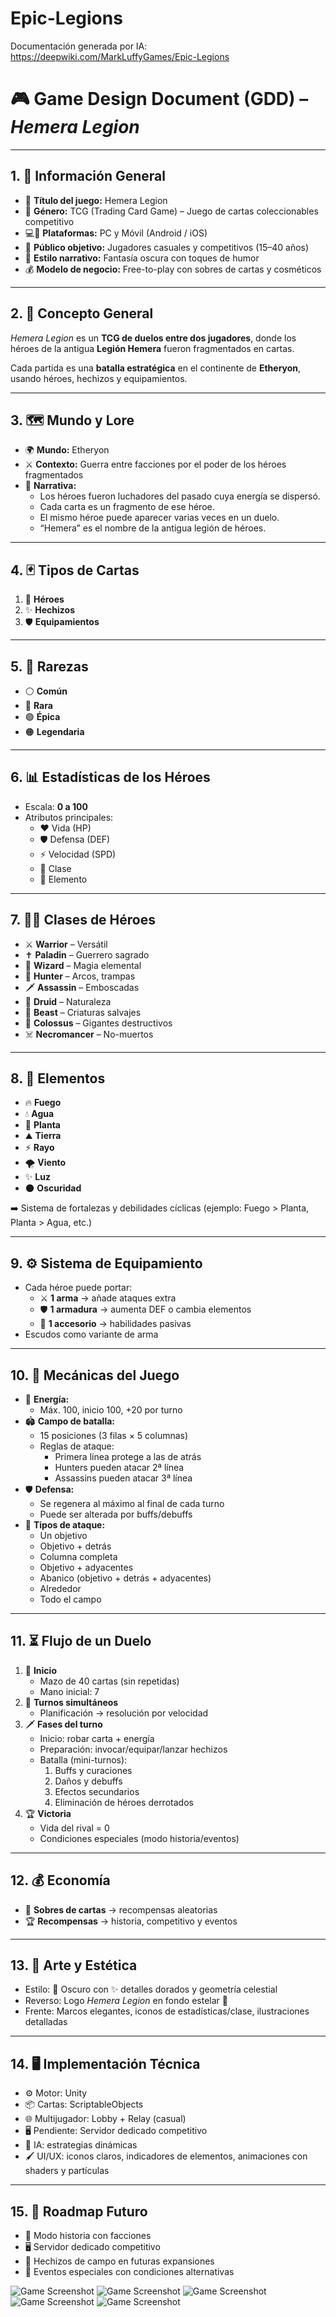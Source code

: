 # Epic-Legions

Documentación generada por IA: https://deepwiki.com/MarkLuffyGames/Epic-Legions

# 🎮 Game Design Document (GDD) – *Hemera Legion*

---

## 1. 📌 Información General

- 🎴 **Título del juego:** Hemera Legion
- 🧩 **Género:** TCG (Trading Card Game) – Juego de cartas coleccionables competitivo
- 💻📱 **Plataformas:** PC y Móvil (Android / iOS)
- 👥 **Público objetivo:** Jugadores casuales y competitivos (15–40 años)
- 📖 **Estilo narrativo:** Fantasía oscura con toques de humor
- 💰 **Modelo de negocio:** Free-to-play con sobres de cartas y cosméticos

---

## 2. 🌌 Concepto General

*Hemera Legion* es un **TCG de duelos entre dos jugadores**, donde los héroes de la antigua **Legión Hemera** fueron fragmentados en cartas.

Cada partida es una **batalla estratégica** en el continente de **Etheryon**, usando héroes, hechizos y equipamientos.

---

## 3. 🗺️ Mundo y Lore

- 🌍 **Mundo:** Etheryon
- ⚔️ **Contexto:** Guerra entre facciones por el poder de los héroes fragmentados
- 📜 **Narrativa:**
    - Los héroes fueron luchadores del pasado cuya energía se dispersó.
    - Cada carta es un fragmento de ese héroe.
    - El mismo héroe puede aparecer varias veces en un duelo.
    - “Hemera” es el nombre de la antigua legión de héroes.

---

## 4. 🃏 Tipos de Cartas

1. 👑 **Héroes**
2. ✨ **Hechizos**
3. 🛡️ **Equipamientos**

---

## 5. 💎 Rarezas

- ⚪ **Común**
- 🔵 **Rara**
- 🟣 **Épica**
- 🟠 **Legendaria**

---

## 6. 📊 Estadísticas de los Héroes

- Escala: **0 a 100**
- Atributos principales:
    - ❤️ Vida (HP)
    - 🛡️ Defensa (DEF)
    - ⚡ Velocidad (SPD)
    - 🏹 Clase
    - 🌌 Elemento

---

## 7. 🧙‍♂️ Clases de Héroes

- ⚔️ **Warrior** – Versátil
- ✝️ **Paladin** – Guerrero sagrado
- 🔮 **Wizard** – Magia elemental
- 🏹 **Hunter** – Arcos, trampas
- 🗡️ **Assassin** – Emboscadas
- 🌿 **Druid** – Naturaleza
- 🐺 **Beast** – Criaturas salvajes
- 🗿 **Colossus** – Gigantes destructivos
- ☠️ **Necromancer** – No-muertos

---

## 8. 🌌 Elementos

- 🔥 **Fuego**
- 💧 **Agua**
- 🌿 **Planta**
- ⛰️ **Tierra**
- ⚡ **Rayo**
- 🌪️ **Viento**
- ✨ **Luz**
- 🌑 **Oscuridad**

➡️ Sistema de fortalezas y debilidades cíclicas (ejemplo: Fuego > Planta, Planta > Agua, etc.)

---

## 9. ⚙️ Sistema de Equipamiento

- Cada héroe puede portar:
    - ⚔️ **1 arma** → añade ataques extra
    - 🛡️ **1 armadura** → aumenta DEF o cambia elementos
    - 💍 **1 accesorio** → habilidades pasivas
- Escudos como variante de arma

---

## 10. 🎲 Mecánicas del Juego

- 🔋 **Energía:**
    - Máx. 100, inicio 100, +20 por turno
- 🏟️ **Campo de batalla:**
    - 15 posiciones (3 filas × 5 columnas)
    - Reglas de ataque:
        - Primera línea protege a las de atrás
        - Hunters pueden atacar 2ª línea
        - Assassins pueden atacar 3ª línea
- 🛡️ **Defensa:**
    - Se regenera al máximo al final de cada turno
    - Puede ser alterada por buffs/debuffs
- 🎯 **Tipos de ataque:**
    - Un objetivo
    - Objetivo + detrás
    - Columna completa
    - Objetivo + adyacentes
    - Abanico (objetivo + detrás + adyacentes)
    - Alrededor
    - Todo el campo

---

## 11. ⏳ Flujo de un Duelo

1. 🏁 **Inicio**
    - Mazo de 40 cartas (sin repetidas)
    - Mano inicial: 7
2. 🔄 **Turnos simultáneos**
    - Planificación → resolución por velocidad
3. 🗡️ **Fases del turno**
    - Inicio: robar carta + energía
    - Preparación: invocar/equipar/lanzar hechizos
    - Batalla (mini-turnos):
        1. Buffs y curaciones
        2. Daños y debuffs
        3. Efectos secundarios
        4. Eliminación de héroes derrotados
4. 🏆 **Victoria**
    - Vida del rival = 0
    - Condiciones especiales (modo historia/eventos)

---

## 12. 💰 Economía

- 🎴 **Sobres de cartas** → recompensas aleatorias
- 🏆 **Recompensas** → historia, competitivo y eventos

---

## 13. 🎨 Arte y Estética

- Estilo: 🖤 Oscuro con ✨ detalles dorados y geometría celestial
- Reverso: Logo *Hemera Legion* en fondo estelar 🌌
- Frente: Marcos elegantes, iconos de estadísticas/clase, ilustraciones detalladas

---

## 14. 🖥️ Implementación Técnica

- ⚙️ Motor: Unity
- 📦 Cartas: ScriptableObjects
- 🌐 Multijugador: Lobby + Relay (casual)
- 🖥️ Pendiente: Servidor dedicado competitivo
- 🤖 IA: estrategias dinámicas
- 🖌️ UI/UX: iconos claros, indicadores de elementos, animaciones con shaders y partículas

---

## 15. 🚀 Roadmap Futuro

- 📖 Modo historia con facciones
- 🖥️ Servidor dedicado competitivo
- 🌌 Hechizos de campo en futuras expansiones
- 🎉 Eventos especiales con condiciones alternativas


![Game Screenshot](Epic%20Legions/Assets/Sprites/UI/LoadScreen.png)
![Game Screenshot](Epic%20Legions/Assets/Sprites/UI/Logo%202.png)
![Game Screenshot](Epic%20Legions/Assets/Sprites/Cards/Heroes/lord%20final.png)
![Game Screenshot](Epic%20Legions/Assets/Sprites/Cards/Spells/Poción%20de%20vitalidad.png)
![Game Screenshot](Epic%20Legions/Assets/Sprites/Cards/Reverse%20Card%20v3.1.png)

